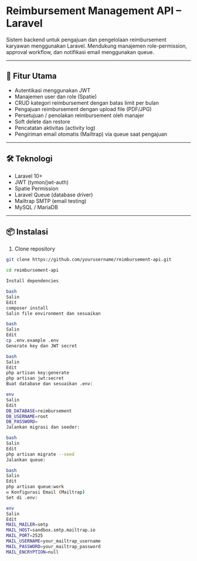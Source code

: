 # Reimbursement Management API – Laravel

Sistem backend untuk pengajuan dan pengelolaan reimbursement karyawan menggunakan Laravel. Mendukung manajemen role-permission, approval workflow, dan notifikasi email menggunakan queue.

---

## 🚀 Fitur Utama

- Autentikasi menggunakan JWT
- Manajemen user dan role (Spatie)
- CRUD kategori reimbursement dengan batas limit per bulan
- Pengajuan reimbursement dengan upload file (PDF/JPG)
- Persetujuan / penolakan reimbursement oleh manajer
- Soft delete dan restore
- Pencatatan aktivitas (activity log)
- Pengiriman email otomatis (Mailtrap) via queue saat pengajuan

---

## 🛠️ Teknologi

- Laravel 10+
- JWT (tymon/jwt-auth)
- Spatie Permission
- Laravel Queue (database driver)
- Mailtrap SMTP (email testing)
- MySQL / MariaDB

---

## 📦 Instalasi

1. Clone repository
```bash
git clone https://github.com/yourusername/reimbursement-api.git

cd reimbursement-api

Install dependencies

bash
Salin
Edit
composer install
Salin file environment dan sesuaikan

bash
Salin
Edit
cp .env.example .env
Generate key dan JWT secret

bash
Salin
Edit
php artisan key:generate
php artisan jwt:secret
Buat database dan sesuaikan .env:

env
Salin
Edit
DB_DATABASE=reimbursement
DB_USERNAME=root
DB_PASSWORD=
Jalankan migrasi dan seeder:

bash
Salin
Edit
php artisan migrate --seed
Jalankan queue:

bash
Salin
Edit
php artisan queue:work
✉️ Konfigurasi Email (Mailtrap)
Set di .env:

env
Salin
Edit
MAIL_MAILER=smtp
MAIL_HOST=sandbox.smtp.mailtrap.io
MAIL_PORT=2525
MAIL_USERNAME=your_mailtrap_username
MAIL_PASSWORD=your_mailtrap_password
MAIL_ENCRYPTION=null